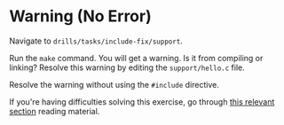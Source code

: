 # Warning (No Error)

Navigate to `drills/tasks/include-fix/support`.

Run the `make` command.
You will get a warning.
Is it from compiling or linking?
Resolve this warning by editing the `support/hello.c` file.

Resolve the warning without using the `#include` directive.

If you're having difficulties solving this exercise, go through [this relevant section](../../../reading/memoy-layout-c-asm.md) reading material.
